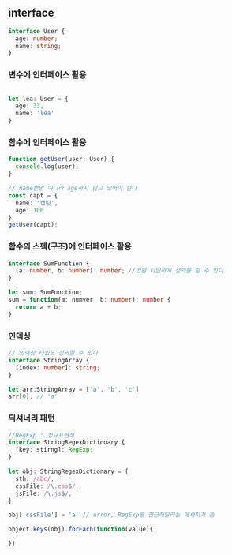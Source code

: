 
## interface

```ts
interface User {
  age: number;
  name: string;
}
```

### 변수에 인터페이스 활용
```ts

let lea: User = {
  age: 33,
  name: 'lea'
}
```

### 함수에 인터페이스 활용
```ts
function getUser(user: User) {
  console.log(user);
}

// name뿐만 아니라 age까지 담고 있어야 한다
const capt = {
  name: '캡틴',
  age: 100
}
getUser(capt);
```

### 함수의 스펙(구조)에 인터페이스 활용
```ts
interface SumFunction {
  (a: number, b: number): number; //반환 타입까지 정의를 할 수 있다
}

let sum: SumFunction;
sum = function(a: numver, b: number): number {
  return a + b;
}
```

### 인덱싱
```ts
// 인덱싱 타입도 정의할 수 있다
interface StringArray {
  [index: number]: string;
}

let arr:StringArray = ['a', 'b', 'c']
arr[0]; // 'a'
```

### 딕셔너리 패턴
```ts
//RegExp : 정규표현식
interface StringRegexDictionary {
  [key: stirng]: RegExp;
}

let obj: StringRegexDictionary = {
  sth: /abc/,
  cssFile: /\.css$/,
  jsFile: /\.js$/,
}

obj['cssFile'] = 'a' // error, RegExp를 접근해달라는 메세지가 뜸

object.keys(obj).forEach(function(value){

})

```
